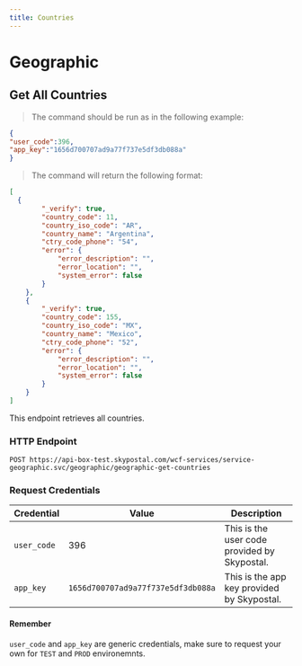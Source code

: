 ```yaml
---
title: Countries
---
```

# Geographic
## Get All Countries
> The command should be run as in the following example:
```json
{
"user_code":396,
"app_key":"1656d700707ad9a77f737e5df3db088a"
}

```
> The command will return the following format:
```json
[
  {
        "_verify": true,
        "country_code": 11,
        "country_iso_code": "AR",
        "country_name": "Argentina",
        "ctry_code_phone": "54",
        "error": {
            "error_description": "",
            "error_location": "",
            "system_error": false
        }
    },
    {
        "_verify": true,
        "country_code": 155,
        "country_iso_code": "MX",
        "country_name": "Mexico",
        "ctry_code_phone": "52",
        "error": {
            "error_description": "",
            "error_location": "",
            "system_error": false
        }
    }
]
```
This endpoint retrieves all countries.
### HTTP Endpoint
`POST https://api-box-test.skypostal.com/wcf-services/service-geographic.svc/geographic/geographic-get-countries`

### Request Credentials
| Credential   | Value          | Description                                                                      |
| ------------ | -------------- | -------------------------------------------------------------------------------- |
| `user_code`    | 396            | This is the user code provided by Skypostal.                                     |
| `app_key`      | `1656d700707ad9a77f737e5df3db088a` | This is the app key provided by Skypostal.                   |
#### Remember
`user_code` and `app_key` are generic credentials, make sure to request your own for `TEST` and `PROD` environemnts.